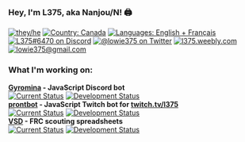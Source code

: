 ### Hey, I'm L375, aka Nanjou/N! 🖨️

[![they/he][pronouns]][pronouns]
[![Country: Canada][country]][country]
[![Languages: English + Français][lang]][lang]  
[![L375#6470 on Discord][discord]](https://discord.com)
[![@lowie375 on Twitter][twitter]](https://twitter.com/lowie375)
[![l375.weebly.com][website]](https://l375.weebly.com)
[![lowie375@gmail.com][email]](mailto:lowie375@gmail.com)

### What I'm working on:

**[Gyromina](https://github.com/lowie375/gyromina) - JavaScript Discord bot**  
[![Current Status][gyr-now]][gyr-now]
[![Development Status][gyr-dev]][gyr-dev]  
**[prontbot](https://github.com/lowie375/prontbot) - JavaScript Twitch bot for [twitch.tv/l375](https://twitch.tv/l375)**  
[![Current Status][pbt-now]][pbt-now]
[![Development Status][pbt-dev]][pbt-dev]  
**[VSD](https://github.com/lowie375/vsd) - FRC scouting spreadsheets**  
[![Current Status][vsd-now]][vsd-now]
[![Development Status][vsd-dev]][vsd-dev]

<!-- Badges -->
[pronouns]: https://img.shields.io/badge/pronouns-they%2Fhe-e34fcd
[country]: https://img.shields.io/badge/country-canada-f24040
[lang]: https://img.shields.io/badge/languages-english%20%2B%20fran%C3%A7ais-f39316
[discord]: https://img.shields.io/badge/discord-L375%236740-%235865F2
[twitter]: https://img.shields.io/badge/twitter-%40lowie375-%231DA1F2
[website]: https://img.shields.io/badge/website-l375.weebly.com-009663
[email]: https://img.shields.io/badge/email-lowie375%40gmail.com-b84de6

[gyr-now]: https://img.shields.io/badge/currently-online-brightgreen
[pbt-now]: https://img.shields.io/badge/currently-offline-lightgrey
[vsd-now]: https://img.shields.io/badge/currently-archived-blueviolet

[gyr-dev]: https://img.shields.io/badge/development-ongoing%20(1.2.0--alpha)-green
[pbt-dev]: https://img.shields.io/badge/development-in%20progress%20(early%20indev)-green
[vsd-dev]: https://img.shields.io/badge/development-complete%3B%20working%20on%20docs-blue
